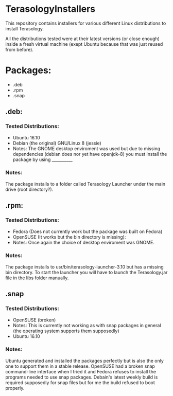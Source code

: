# TerasologyInstallers
This repository contains installers for various different Linux distributions to install Terasology.

All the distributions tested were at their latest versions (or close enough) inside a fresh virtual machine (exept Ubuntu because that was just reused from before).

# Packages:
  * .deb
  * .rpm
  * .snap

## .deb:  
### Tested Distributions:
* Ubuntu 16.10
* Debian (the original) GNU/Linux 8 (jessie)
 * Notes:
 The GNOME desktop enviroment was used but due to missing dependencies (debian does nor yet have openjdk-8) you must install the package by using __________

### Notes:
 The package installs to a folder called Terasology Launcher under the main drive (root directory?).
 
## .rpm:
### Tested Distributions:
* Fedora (Does not currently work but the package was built on Fedora)
* OpenSUSE (It works but the bin directory is missing):
 * Notes: Once again the choice of desktop enviroment was GNOME.

### Notes:
 The package installs to usr/bin/terasology-launcher-3.10 but has a missing bin directory. To start the launcher you will have to  launch the Terasology.jar file in the libs folder manually.

## .snap
### Tested Distributions:
* OpenSUSE (broken)
 * Notes: This is currently not working as with snap packages in general (the operating system supports them supposedly)
* Ubuntu 16.10

### Notes:
 Ubuntu generated and installed the packages perfectly but is also the only one to support them in a stable release. OpenSUSE had a broken snap command-line interface when I tried it and Fedora refuses to install the programs needed to use snap packages. Debain's latest weekly build is required supposedly for snap files but for me the build refused to boot properly.

